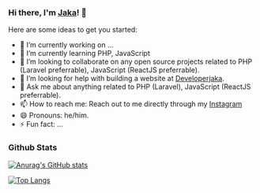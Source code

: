 ### Hi there, I'm [Jaka](https://developerjaka.com)! 👋

Here are some ideas to get you started:

- 🔭 I’m currently working on ...
- 🌱 I’m currently learning PHP, JavaScript
- 👯 I’m looking to collaborate on any open source projects related to PHP (Laravel preferrable), JavaScript (ReactJS preferrable).
- 🤔 I’m looking for help with building a website at [Developerjaka](https://developerjaka.com).
- 💬 Ask me about anything related to PHP (Laravel), JavaScript (ReactJS preferrable).
- 📫 How to reach me: Reach out to me directly through my [Instagram](https://instagram.com/jakaalakbar)
- 😄 Pronouns: he/him.
- ⚡ Fun fact: ...

### Github Stats

[![Anurag's GitHub stats](https://github-readme-stats.vercel.app/api?username=jakaalakbar)](https://github.com/anuraghazra/github-readme-stats)

[![Top Langs](https://github-readme-stats.vercel.app/api/top-langs/?username=jakaalakbar&layout=compact)](https://github.com/anuraghazra/github-readme-stats)
